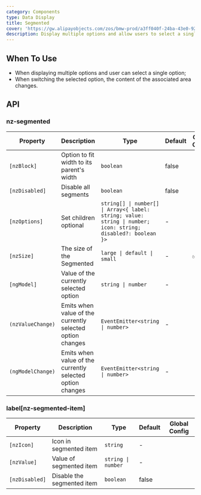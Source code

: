 ```yaml
---
category: Components
type: Data Display
title: Segmented
cover: 'https://gw.alipayobjects.com/zos/bmw-prod/a3ff040f-24ba-43e0-92e9-c845df1612ad.svg'
description: Display multiple options and allow users to select a single option.
---
```



## When To Use

- When displaying multiple options and user can select a single option;
- When switching the selected option, the content of the associated area changes.


## API

### nz-segmented

| Property          | Description                                               | Type                                                                                                          | Default | Global Config |
| ----------------- | --------------------------------------------------------- | ------------------------------------------------------------------------------------------------------------- | ------- | ------------- |
| `[nzBlock]`       | Option to fit width to its parent\'s width                | `boolean`                                                                                                     | false   |               |
| `[nzDisabled]`    | Disable all segments                                      | `boolean`                                                                                                     | false   |               |
| `[nzOptions]`     | Set children optional                                     | `string[] \| number[] \| Array<{ label: string; value: string \| number; icon: string; disabled?: boolean }>` | -       |               |
| `[nzSize]`        | The size of the Segmented                                 | `large \| default \| small`                                                                                   | -       | ✅             |
| `[ngModel]`       | Value of the currently selected option                    | `string \| number`                                                                                            | -       |               |
| `(nzValueChange)` | Emits when value of the currently selected option changes | `EventEmitter<string \| number>`                                                                              | -       |               |
| `(ngModelChange)` | Emits when value of the currently selected option changes | `EventEmitter<string \| number>`                                                                              | -       |               |

### label[nz-segmented-item]

| Property       | Description                | Type               | Default | Global Config |
| -------------- | -------------------------- | ------------------ | ------- | ------------- |
| `[nzIcon]`     | Icon in segmented item     | `string`           | -       |               |
| `[nzValue]`    | Value of segmented item    | `string \| number` | -       |               |
| `[nzDisabled]` | Disable the segmented item | `boolean`          | false   |               |

